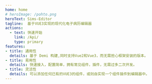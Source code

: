 ```yaml
---
home: home
# heroImage: /pohto.png
heroText: Sims-Editor
tagline:  基于VUE3实现的现代化电子病历编辑器
actions:
  - text: 快速开始
    link: /Api/
    type: primary
features:
- title: 通用性
  details: 基于 Demi 构建,同时支持Vue2和Vue3，而无需担心框架安装的版本。
- title: 易用性
  details: 快速接入，配置简单，拥有常见组件，插件，无需过多二次开发。
- title: 灵活性
  details: 可以添加任何已有的VUE3的组件，或则自实现一个组件插件到编辑器中。
---
```

 